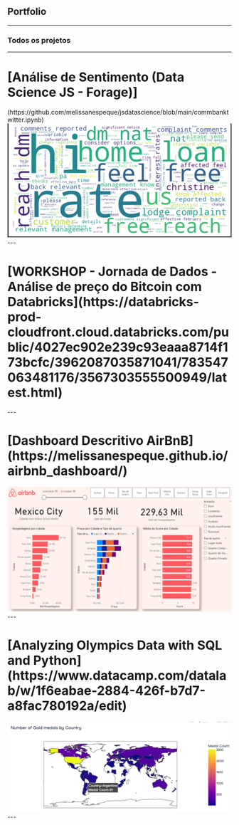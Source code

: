 ## Portfolio

---

### Todos os projetos 
---
<h1 class="larger">[Análise de Sentimento (Data Science JS - Forage)]</h1>(https://github.com/melissanespeque/jsdatascience/blob/main/commbanktwitter.ipynb)
<img src="images/comom.png?raw=true"/>
---
<h1 class="larger">[WORKSHOP - Jornada de Dados - Análise de preço do Bitcoin com Databricks](https://databricks-prod-cloudfront.cloud.databricks.com/public/4027ec902e239c93eaaa8714f173bcfc/3962087035871041/783547063481176/3567303555500949/latest.html)</h1>
---
<h1 class="larger">[Dashboard Descritivo AirBnB](https://melissanespeque.github.io/airbnb_dashboard/)</h1>
<img src="images/airbnb.png?raw=true"/>
---
<h1 class="larger">[Analyzing Olympics Data with SQL and Python](https://www.datacamp.com/datalab/w/1f6eabae-2884-426f-b7d7-a8fac780192a/edit)</h1>
<img src="images/olympics.png?raw=true"/>
---
